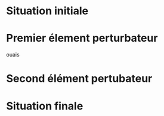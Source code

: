# Situation initiale

# Premier élement perturbateur
ouais
# Second élément pertubateur

# Situation finale
